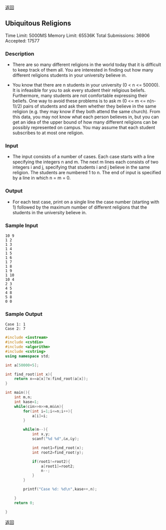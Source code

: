 ﻿[返回](https://github.com/superkunn/acmer#poj)

## Ubiquitous Religions
Time Limit: 5000MS		Memory Limit: 65536K
Total Submissions: 36906		Accepted: 17577
### Description

* There are so many different religions in the world today that it is difficult to keep track of them all. You are interested in finding out how many different religions students in your university believe in. 

* You know that there are n students in your university (0 < n <= 50000). It is infeasible for you to ask every student their religious beliefs. Furthermore, many students are not comfortable expressing their beliefs. One way to avoid these problems is to ask m (0 <= m <= n(n-1)/2) pairs of students and ask them whether they believe in the same religion (e.g. they may know if they both attend the same church). From this data, you may not know what each person believes in, but you can get an idea of the upper bound of how many different religions can be possibly represented on campus. You may assume that each student subscribes to at most one religion.
### Input

* The input consists of a number of cases. Each case starts with a line specifying the integers n and m. The next m lines each consists of two integers i and j, specifying that students i and j believe in the same religion. The students are numbered 1 to n. The end of input is specified by a line in which n = m = 0.
### Output

* For each test case, print on a single line the case number (starting with 1) followed by the maximum number of different religions that the students in the university believe in.
### Sample Input
```
10 9
1 2
1 3
1 4
1 5
1 6
1 7
1 8
1 9
1 10
10 4
2 3
4 5
4 8
5 8
0 0
```
### Sample Output
```
Case 1: 1
Case 2: 7
```

```c++
#include <iostream>
#include <cstdio>
#include <algorithm>
#include <cstring>
using namespace std;

int a[50000+5];

int find_root(int x){
    return x==a[x]?x:find_root(a[x]);
}

int main(){
    int m,n;
    int kase=1;
    while(cin>>n>>m,m&&n){
        for(int i=1;i<=n;i++){
            a[i]=i;
        }

        while(m--){
            int x,y;
            scanf("%d %d",&x,&y);

            int root1=find_root(x);
            int root2=find_root(y);

            if(root1!=root2){
                a[root1]=root2;
                n--;
            }
        }

        printf("Case %d: %d\n",kase++,n);

    }
    return 0;

}

```
[返回](https://github.com/superkunn/acmer#poj)
